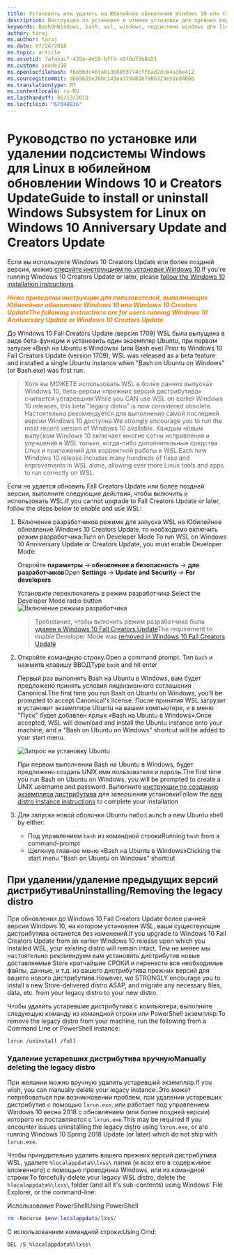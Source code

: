 ```yaml
---
title: Установить или удалить на Юбилейное обновление Windows 10 или Creators Update
description: Инструкции по установке и отмены установки для прежних версий, а также бета-версии дистрибутива на Юбилейное обновление Windows 10 или Creators Update
keywords: BashOnWindows, bash, wsl, windows, подсистема windows для linux, windowssubsystem, ubuntu, debian, suse, windows 10, прежних версий, бета-версия, установки, удаления, удаление, удалить, удаление, устаревшие
author: taraj
ms.author: taraj
ms.date: 07/24/2018
ms.topic: article
ms.assetid: 7afaeacf-435a-4e58-bff0-a9f0d75b8a51
ms.custom: seodec18
ms.openlocfilehash: fbb5bdc401a013b0853774cff6ad2dc84a36e412
ms.sourcegitcommit: db69625e26bc141ea379a830790b329e51ed466b
ms.translationtype: MT
ms.contentlocale: ru-RU
ms.lasthandoff: 06/13/2019
ms.locfileid: "67040836"
---
```

# <a name="guide-to-install-or-uninstall-windows-subsystem-for-linux-on-windows-10-anniversary-update-and-creators-update"></a><span data-ttu-id="222ae-104">Руководство по установке или удалении подсистемы Windows для Linux в юбилейном обновлении Windows 10 и Creators Update</span><span class="sxs-lookup"><span data-stu-id="222ae-104">Guide to install or uninstall Windows Subsystem for Linux on Windows 10 Anniversary Update and Creators Update</span></span> 

<span data-ttu-id="222ae-105">Если вы используете Windows 10 Creators Update или более поздней версии, можно [следуйте инструкциям по установке Windows 10](install-win10.md).</span><span class="sxs-lookup"><span data-stu-id="222ae-105">If you're running Windows 10 Creators Update or later, please [follow the Windows 10 installation instructions](install-win10.md).</span></span>

<span data-ttu-id="222ae-106"><strong><em><span style="color: #f28014">Ниже приведены инструкции для пользователей, выполняющих Юбилейное обновление Windows 10 или Windows 10 Creators Update</span></em></strong></span><span class="sxs-lookup"><span data-stu-id="222ae-106"><strong><em><span style="color: #f28014">The following instructions are for users running Windows 10 Anniversary Update or Windows 10 Creators Update</span></em></strong></span></span>

<span data-ttu-id="222ae-107">До Windows 10 Fall Creators Update (версия 1709) WSL была выпущена в виде бета-функции и установить один экземпляр Ubuntu, при первом запуске «Bash на Ubuntu в Windows» (или Bash.exe).</span><span class="sxs-lookup"><span data-stu-id="222ae-107">Prior to Windows 10 Fall Creators Update (version 1709), WSL was released as a beta feature and installed a single Ubuntu instance when "Bash on Ubuntu on Windows" (or Bash.exe) was first run.</span></span>

> <span data-ttu-id="222ae-108">Хотя вы МОЖЕТЕ использовать WSL в более ранних выпусках Windows 10, бета-версии «прежних версий дистрибутива» считается устаревшим.</span><span class="sxs-lookup"><span data-stu-id="222ae-108">While you CAN use WSL on earlier Windows 10 releases, this beta "legacy distro" is now considered obsolete.</span></span> <span data-ttu-id="222ae-109">Настоятельно рекомендуется для выполнения самой последней версии Windows 10 доступна.</span><span class="sxs-lookup"><span data-stu-id="222ae-109">We strongly encourage you to run the most recent version of Windows 10 available.</span></span> <span data-ttu-id="222ae-110">Каждым новым выпуском Windows 10 включает многие сотни исправления и улучшения в WSL только, когда-либо дополнительные средства Linux и приложений для корректной работы в WSL.</span><span class="sxs-lookup"><span data-stu-id="222ae-110">Each new Windows 10 release includes many hundreds of fixes and improvements in WSL alone, allowing ever more Linux tools and apps to run correctly on WSL.</span></span>

<span data-ttu-id="222ae-111">Если не удается обновить Fall Creators Update или более поздней версии, выполните следующие действия, чтобы включить и использовать WSL.</span><span class="sxs-lookup"><span data-stu-id="222ae-111">If you cannot upgrade to Fall Creators Update or later, follow the steps below to enable and use WSL:</span></span>

1. <span data-ttu-id="222ae-112">Включение разработчиков режиме для запуска WSL на Юбилейное обновление Windows 10 Creators Update, то необходимо включить режим разработчика:</span><span class="sxs-lookup"><span data-stu-id="222ae-112">Turn on Developer Mode  To run WSL on Windows 10 Anniversary Update or Creators Update, you must enable Developer Mode:</span></span>

    <span data-ttu-id="222ae-113">Откройте **параметры** -> **обновление и безопасность** -> **для разработчиков**</span><span class="sxs-lookup"><span data-stu-id="222ae-113">Open **Settings** -> **Update and Security** -> **For developers**</span></span>

    <span data-ttu-id="222ae-114">Установите переключатель в режим разработчика.</span><span class="sxs-lookup"><span data-stu-id="222ae-114">Select the Developer Mode radio button</span></span>  
    ![Включение режима разработчика](media/updateAndSecurity.png)

    > <span data-ttu-id="222ae-116">Требование, чтобы включить режим разработчика была [удален в Windows 10 Fall Creators Update](https://blogs.msdn.microsoft.com/commandline/2017/06/08/developer-mode-no-longer-required-for-windows-subsystem-for-linux/)</span><span class="sxs-lookup"><span data-stu-id="222ae-116">The requirement to enable Developer Mode was [removed in Windows 10 Fall Creators Update](https://blogs.msdn.microsoft.com/commandline/2017/06/08/developer-mode-no-longer-required-for-windows-subsystem-for-linux/)</span></span>

1. <span data-ttu-id="222ae-117">Откройте командную строку.</span><span class="sxs-lookup"><span data-stu-id="222ae-117">Open a command prompt.</span></span>  <span data-ttu-id="222ae-118">Тип `bash` и нажмите клавишу ВВОД</span><span class="sxs-lookup"><span data-stu-id="222ae-118">Type `bash` and hit enter</span></span>

    <span data-ttu-id="222ae-119">Первый раз выполнять Bash на Ubuntu в Windows, вам будет предложено принять условия лицензионного соглашения Canonical.</span><span class="sxs-lookup"><span data-stu-id="222ae-119">The first time you run Bash on Ubuntu on Windows, you'll be prompted to accept Canonical's license.</span></span> <span data-ttu-id="222ae-120">После принятия WSL загрузит и установит экземпляре Ubuntu на вашем компьютере, и в меню "Пуск" будет добавлен ярлык «Bash на Ubuntu в Windows».</span><span class="sxs-lookup"><span data-stu-id="222ae-120">Once accepted, WSL will download and install the Ubuntu instance onto your machine, and a "Bash on Ubuntu on Windows" shortcut will be added to your start menu.</span></span>

    ![Запрос на установку Ubuntu](media/bashShellInstall.png)

    <span data-ttu-id="222ae-122">При первом выполнении Bash на Ubuntu в Windows, будет предложено создать UNIX имя пользователя и пароль.</span><span class="sxs-lookup"><span data-stu-id="222ae-122">The first time you run Bash on Ubuntu on Windows, you will be prompted to create a UNIX username and password.</span></span> <span data-ttu-id="222ae-123">Выполните [инструкции по созданию экземпляра дистрибутива](initialize-distro.md) для завершения установки</span><span class="sxs-lookup"><span data-stu-id="222ae-123">Follow the [new distro instance instructions](initialize-distro.md) to complete your installation</span></span>

1. <span data-ttu-id="222ae-124">Для запуска новой оболочки Ubuntu либо:</span><span class="sxs-lookup"><span data-stu-id="222ae-124">Launch a new Ubuntu shell by either:</span></span>
    * <span data-ttu-id="222ae-125">Под управлением `bash` из командной строки</span><span class="sxs-lookup"><span data-stu-id="222ae-125">Running `bash` from a command-prompt</span></span>
    * <span data-ttu-id="222ae-126">Щелкнув главное меню «Bash на Ubuntu в Windows»</span><span class="sxs-lookup"><span data-stu-id="222ae-126">Clicking the start menu "Bash on Ubuntu on Windows" shortcut</span></span>

    
## <a name="uninstallingremoving-the-legacy-distro"></a><span data-ttu-id="222ae-127">При удалении/удаление предыдущих версий дистрибутива</span><span class="sxs-lookup"><span data-stu-id="222ae-127">Uninstalling/Removing the legacy distro</span></span>
<span data-ttu-id="222ae-128">При обновлении до Windows 10 Fall Creators Update более ранней версии Windows 10, на котором установлен WSL, ваши существующие дистрибутива останется без изменений.</span><span class="sxs-lookup"><span data-stu-id="222ae-128">If you upgrade to Windows 10 Fall Creators Update from an earlier Windows 10 release upon which you installed WSL, your existing distro will remain intact.</span></span> <span data-ttu-id="222ae-129">Тем не менее мы настоятельно рекомендуем вам установить дистрибутив новые доставляемые Store кратчайшие СРОКИ и перенести все необходимые файлы, данные, и т.д. из вашего дистрибутива прежних версий для вашего нового дистрибутива.</span><span class="sxs-lookup"><span data-stu-id="222ae-129">However, we STRONGLY encourage you to install a new Store-delivered distro ASAP, and migrate any necessary files, data, etc. from your legacy distro to your new distro.</span></span>

<span data-ttu-id="222ae-130">Чтобы удалить устаревшие дистрибутива с компьютера, выполните следующую команду из командной строки или PowerShell экземпляр:</span><span class="sxs-lookup"><span data-stu-id="222ae-130">To remove the legacy distro from your machine, run the following from a Command Line or PowerShell instance:</span></span>

```console
lxrun /uninstall /full
```

### <a name="manually-deleting-the-legacy-distro"></a><span data-ttu-id="222ae-131">Удаление устаревших дистрибутива вручную</span><span class="sxs-lookup"><span data-stu-id="222ae-131">Manually deleting the legacy distro</span></span>
<span data-ttu-id="222ae-132">При желании можно вручную удалить устаревший экземпляр.</span><span class="sxs-lookup"><span data-stu-id="222ae-132">If you wish, you can manually delete your legacy instance.</span></span> <span data-ttu-id="222ae-133">Это может потребоваться при возникновении проблем, при удалении устаревших дистрибутив с помощью `lxrun.exe`, или работает под управлением Windows 10 весна 2018 с обновлением (или более поздней версии) которого не поставляются с `lxrun.exe`.</span><span class="sxs-lookup"><span data-stu-id="222ae-133">This may be required if you encounter issues uninstalling the legacy distro using `lxrun.exe`, or are running Windows 10 Spring 2018 Update (or later) which do not ship with `lxrun.exe`.</span></span>

<span data-ttu-id="222ae-134">Чтобы принудительно удалить вашего прежних версий дистрибутива WSL, удалите `%localappdata%\lxss\` папки (и всех его в содержимое вложенного) с помощью проводника Windows, или из командной строки:</span><span class="sxs-lookup"><span data-stu-id="222ae-134">To forcefully delete your legacy WSL distro, delete the `%localappdata%\lxss\` folder (and all it's sub-contents) using Windows' File Explorer, or the command-line:</span></span>

<span data-ttu-id="222ae-135">Использование PowerShell</span><span class="sxs-lookup"><span data-stu-id="222ae-135">Using PowerShell</span></span>
```powershell
rm -Recurse $env:localappdata/lxss/
```

<span data-ttu-id="222ae-136">С использованием командной строки:</span><span class="sxs-lookup"><span data-stu-id="222ae-136">Using Cmd:</span></span>
```console
DEL /S %localappdata%\lxss\
```
